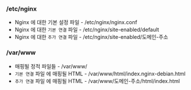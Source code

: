 ### /etc/nginx

- Nginx 에 대한 기본 설정 파일 - /etc/nginx/nginx.conf
- Nginx 에 대한 `기본 연결` 파일 - /etc/nginx/site-enabled/default
- Nginx 에 대한 `추가 연결` 파일 - /etc/nginx/site-enabled/도메인-주소

### /var/www

- 매핑될 정적 파일들 - /var/www/
- `기본 연결` 파일 에 매핑될 HTML - /var/www/html/index.nginx-debian.html
- `추가 연결` 파일 에 매핑될 HTML - /var/www/도메인-주소/html/index.html